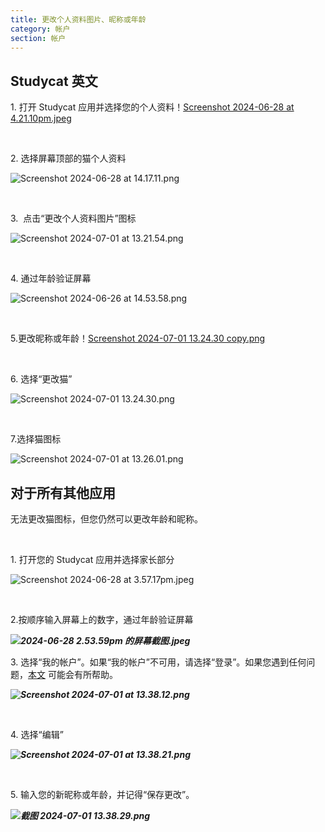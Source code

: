 ```yaml
---
title: 更改个人资料图片、昵称或年龄
category: 帐户
section: 帐户
---
```

## Studycat 英文

1\. 打开 Studycat 应用并选择您的个人资料！[Screenshot 2024-06-28 at 4.21.10pm.jpeg](https://help.Studycat.com/hc/article_attachments/34473186682009)

 

2\. 选择屏幕顶部的猫个人资料

![Screenshot 2024-06-28 at 14.17.11.png](https://help.Studycat.com/hc/article_attachments/34473186684953)

 

3\.  点击“更改个人资料图片”图标

![Screenshot 2024-07-01 at 13.21.54.png](https://help.Studycat.com/hc/article_attachments/34473186707865)

 

4\. 通过年龄验证屏幕

![Screenshot 2024-06-26 at 14.53.58.png](https://help.Studycat.com/hc/article_attachments/34473186715801)

 

5\.更改昵称或年龄！[Screenshot 2024-07-01 13.24.30 copy.png](https://help.Studycat.com/hc/article_attachments/34473186721561)

 

6\. 选择“更改猫”

![Screenshot 2024-07-01 13.24.30.png](https://help.Studycat.com/hc/article_attachments/34473186726041)

 

7\.选择猫图标

![Screenshot 2024-07-01 at 13.26.01.png](https://help.Studycat.com/hc/article_attachments/34473149798937)

## 

## 对于所有其他应用

无法更改猫图标，但您仍然可以更改年龄和昵称。

 

1\. 打开您的 Studycat 应用并选择家长部分

![Screenshot 2024-06-28 at 3.57.1​​7pm.jpeg](https://help.Studycat.com/hc/article_attachments/34473149804697)

 

2\.按顺序输入屏幕上的数字，通过年龄验证屏幕

***![2024-06-28 2.53.59pm 的屏幕截图.jpeg](https://help.Studycat.com/hc/article_attachments/34473149807641)***

3\. 选择“我的帐户”。如果“我的帐户”不可用，请选择“登录”。如果您遇到任何问题，[本文](https://help.Studycat.com/hc/en-us/articles/360051281554-Access-your-free-trial-or-subscription) 可能会有所帮助。

***![Screenshot 2024-07-01 at 13.38.12.png](https://help.Studycat.com/hc/article_attachments/34473149811993)***

 

4\. 选择“编辑”

***![Screenshot 2024-07-01 at 13.38.21.png](https://help.Studycat.com/hc/article_attachments/34473186746521)***

 

5\. 输入您的新昵称或年龄，并记得“保存更改”。

***![截图 2024-07-01 13.38.29.png](https://help.Studycat.com/hc/article_attachments/34473149816729)***